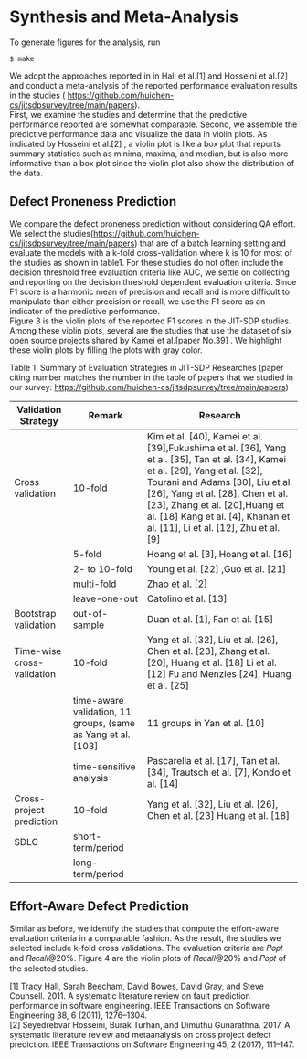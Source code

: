 # Synthesis and Meta-Analysis  
To generate figures for the analysis, run  
```shell
$ make
```



We adopt the approaches reported in in Hall et al.[1] and Hosseini et al.[2] and conduct a meta-analysis of the reported performance evaluation results in the studies ( https://github.com/huichen-cs/jitsdpsurvey/tree/main/papers).  
First, we examine the studies and determine that the predictive performance reported are somewhat comparable. Second, we assemble the predictive performance data and visualize the data in violin plots. As indicated by Hosseini et al.[2] , a violin plot is like a box plot that reports summary statistics such as minima, maxima, and median, but is also more informative than a box plot since the violin plot also show the distribution of the data.  

## Defect Proneness Prediction  
We compare the defect proneness prediction without considering QA effort. We select the studies(https://github.com/huichen-cs/jitsdpsurvey/tree/main/papers) that are of a batch learning setting and evaluate the models with a k-fold cross-validation where k is 10 for most of the studies as shown in table1. For these studies do not often include the decision threshold free evaluation criteria like AUC, we settle on collecting and reporting on the decision threshold dependent evaluation criteria. Since F1 score is a harmonic mean of precision and recall and is more difficult to manipulate than either precision or recall, we use the F1 score as an indicator of the predictive performance.  
Figure 3 is the violin plots of the reported F1 scores in the JIT-SDP studies. Among these violin plots, several are the studies that use the dataset of six open source projects shared by Kamei et al.[paper No.39] . We highlight these violin plots by filling the plots with gray color.  

Table 1: Summary of Evaluation Strategies in JIT-SDP Researches (paper citing number matches the number in the table of papers that we studied in our survey: https://github.com/huichen-cs/jitsdpsurvey/tree/main/papers)  

| Validation Strategy        | Remark                                                       | Research  | 
| -------------------------- | ------------------------------------------------------------ | --------- | 
| Cross validation           | 10-fold                                                      | Kim et al. [40], Kamei et al. [39],Fukushima et al. [36], Yang et al. [35], Tan et al. [34], Kamei et al. [29], Yang et al. [32], Tourani and Adams [30], Liu et al. [26], Yang et al. [28], Chen et al. [23], Zhang et al. [20],Huang et al. [18] Kang et al. [4], Khanan et al. [11], Li et al. [12], Zhu et al. [9]     | 
|                            | 5-fold                                                       | Hoang et al. [3], Hoang et al. [16]      | 
|                            | 2- to 10-fold                                                | Young et al. [22] ,Guo et al. [21]     | 
|                            | multi-fold                                                   | Zhao et al. [2]  |
|                            | leave-one-out                                                | Catolino et al. [13]       |
| Bootstrap validation       | out-of-sample                                                | Duan et al. [1], Fan et al. [15]       |
| Time-wise cross-validation | 10-fold                                                      | Yang et al. [32], Liu et al. [26], Chen et al. [23], Zhang et al. [20], Huang et al. [18] Li et al. [12] Fu and Menzies [24], Huang et al. [25]       |
|                            | time-aware validation, 11 groups, (same as Yang et al. [103] | 11 groups in Yan et al. [10]      |
|                            | time-sensitive analysis                                      | Pascarella et al. [17], Tan et al. [34], Trautsch et al. [7], Kondo et al. [14]     |
| Cross-project prediction   | 10-fold                                                      | Yang et al. [32], Liu et al. [26], Chen et al. [23] Huang et al. [18]      |
| SDLC                       | short-term/period                                            |       |
|                            | long-term/period                                             |       |




## Effort-Aware Defect Prediction  
Similar as before, we identify the studies that compute the effort-aware evaluation criteria in a comparable fashion. As the result, the studies we selected include k-fold cross validations. The evaluation criteria are 𝑃𝑜𝑝𝑡 and 𝑅𝑒𝑐𝑎𝑙𝑙@20%. Figure 4 are the violin plots of 𝑅𝑒𝑐𝑎𝑙𝑙@20% and 𝑃𝑜𝑝𝑡 of the selected studies. 


[1] Tracy Hall, Sarah Beecham, David Bowes, David Gray, and Steve Counsell. 2011. A systematic literature review on fault prediction performance in software engineering. IEEE Transactions on Software Engineering 38, 6 (2011), 1276–1304.   
[2] Seyedrebvar Hosseini, Burak Turhan, and Dimuthu Gunarathna. 2017. A systematic literature review and metaanalysis on cross project defect prediction. IEEE Transactions on Software Engineering 45, 2 (2017), 111–147.  






